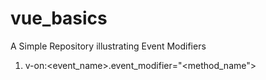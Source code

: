 # vue_basics
A Simple Repository illustrating Event Modifiers

1. v-on:<event_name>.event_modifier="<method_name">
